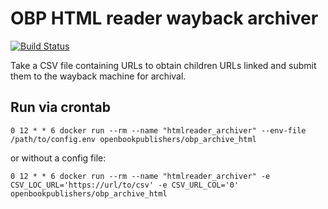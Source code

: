# OBP HTML reader wayback archiver
[![Build Status](https://travis-ci.org/OpenBookPublishers/obp_archive_html.svg?branch=master)](https://travis-ci.org/OpenBookPublishers/obp_archive_html)


Take a CSV file containing URLs to obtain children URLs linked and submit them to the wayback machine for archival.

## Run via crontab
```
0 12 * * 6 docker run --rm --name "htmlreader_archiver" --env-file /path/to/config.env openbookpublishers/obp_archive_html
```
or without a config file:
```
0 12 * * 6 docker run --rm --name "htmlreader_archiver" -e CSV_LOC_URL='https://url/to/csv' -e CSV_URL_COL='0' openbookpublishers/obp_archive_html
```
